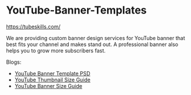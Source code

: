 # YouTube-Banner-Templates
https://tubeskills.com/


We are providing custom banner design services for YouTube banner that best fits your channel and makes stand out. A professional banner also helps you to grow more subscribers fast.

Blogs:
- <a href="https://tubeskills.com/blog/youtube-banner-template-psd/">YouTube Banner Template PSD</a>
- <a href="https://tubeskills.com/blog/youtube-thumbnail-size/">YouTube Thumbnail Size Guide</a>
- <a href="https://tubeskills.com/blog/youtube-banner-size/">YouTube Banner Size Guide</a>
